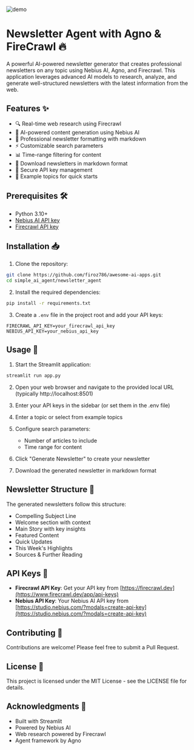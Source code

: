 ![demo](./demo.gif)

# Newsletter Agent with Agno & FireCrawl 🔥

A powerful AI-powered newsletter generator that creates professional newsletters on any topic using Nebius AI, Agno, and Firecrawl. This application leverages advanced AI models to research, analyze, and generate well-structured newsletters with the latest information from the web.

## Features ✨

- 🔍 Real-time web research using Firecrawl
- 🤖 AI-powered content generation using Nebius AI
- 📝 Professional newsletter formatting with markdown
- ⚡ Customizable search parameters
- 📊 Time-range filtering for content
- 💾 Download newsletters in markdown format
- 🔑 Secure API key management
- 🎯 Example topics for quick starts

## Prerequisites 🛠️

- Python 3.10+
- [Nebius AI API key](https://studio.nebius.com/?modals=create-api-key)
- [Firecrawl API key](https://www.firecrawl.dev/app/api-keys)

## Installation 📥

1. Clone the repository:

```bash
git clone https://github.com/firoz786/awesome-ai-apps.git
cd simple_ai_agent/newsletter_agent
```

2. Install the required dependencies:

```bash
pip install -r requirements.txt
```

3. Create a `.env` file in the project root and add your API keys:

```env
FIRECRAWL_API_KEY=your_firecrawl_api_key
NEBIUS_API_KEY=your_nebius_api_key
```

## Usage 🚀

1. Start the Streamlit application:

```bash
streamlit run app.py
```

2. Open your web browser and navigate to the provided local URL (typically http://localhost:8501)

3. Enter your API keys in the sidebar (or set them in the .env file)

4. Enter a topic or select from example topics

5. Configure search parameters:

   - Number of articles to include
   - Time range for content

6. Click "Generate Newsletter" to create your newsletter

7. Download the generated newsletter in markdown format

## Newsletter Structure 📑

The generated newsletters follow this structure:

- Compelling Subject Line
- Welcome section with context
- Main Story with key insights
- Featured Content
- Quick Updates
- This Week's Highlights
- Sources & Further Reading

## API Keys 🔑

- **Firecrawl API Key**: Get your API key from [https://firecrawl.dev](https://www.firecrawl.dev/app/api-keys)
- **Nebius API Key**: Your Nebius AI API key from [https://studio.nebius.com/?modals=create-api-key](https://studio.nebius.com/?modals=create-api-key)

## Contributing 🤝

Contributions are welcome! Please feel free to submit a Pull Request.

## License 📄

This project is licensed under the MIT License - see the LICENSE file for details.

## Acknowledgments 🙏

- Built with Streamlit
- Powered by Nebius AI
- Web research powered by Firecrawl
- Agent framework by Agno
